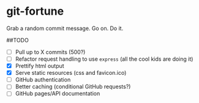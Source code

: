git-fortune
===========

Grab a random commit message. Go on. Do it.

##TODO
- [ ] Pull up to X commits (500?)
- [ ] Refactor request handling to use ``express`` (all the cool kids are
      doing it)
- [x] Prettify html output
- [x] Serve static resources (css and favicon.ico)
- [ ] GitHub authentication
- [ ] Better caching (conditional GitHub requests?)
- [ ] GitHub pages/API documentation
